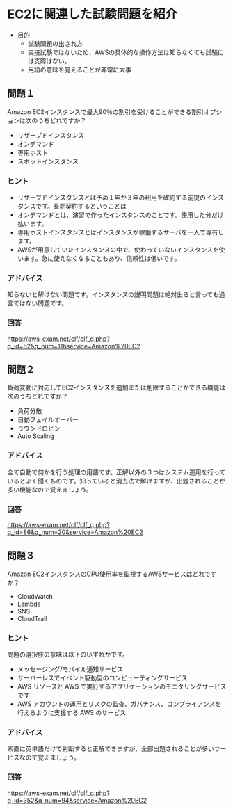 # EC2に関連した試験問題を紹介
- 目的
  - 試験問題の出され方
  - 実技試験ではないため、AWSの具体的な操作方法は知らなくても試験には支障はない。
  - 用語の意味を覚えることが非常に大事

## 問題１
Amazon EC2インスタンスで最大90％の割引を受けることができる割引オプションは次のうちどれですか？
- リザーブドインスタンス
- オンデマンド
- 専用ホスト
- スポットインスタンス

### ヒント
- リザーブドインスタンスとは予め１年か３年の利用を確約する前提のインスタンスです。長期契約するということは
- オンデマンドとは、演習で作ったインスタンスのことです。使用した分だけ払います。
- 専用ホストインスタンスとはインスタンスが稼働するサーバを一人で専有します。
- AWSが用意していたインスタンスの中で、使わっていないインスタンスを使います。急に使えなくなることもあり、信頼性は低いです。

### アドバイス
知らないと解けない問題です。インスタンスの説明問題は絶対出ると言っても過言ではない問題です。

### 回答
https://aws-exam.net/clf/clf_q.php?q_id=52&q_num=11&service=Amazon%20EC2

## 問題２
負荷変動に対応してEC2インスタンスを追加または削除することができる機能は次のうちどれですか？

- 負荷分散
- 自動フェイルオーバー
- ラウンドロビン
- Auto Scaling

### アドバイス
全て自動で何かを行う処理の用語です。正解以外の３つはシステム運用を行っているとよく聞くものです。知っていると消去法で解けますが、出題されることが多い機能なので覚えましょう。

### 回答
https://aws-exam.net/clf/clf_q.php?q_id=86&q_num=20&service=Amazon%20EC2

## 問題３
Amazon EC2インスタンスのCPU使用率を監視するAWSサービスはどれですか？

- CloudWatch
- Lambda
- SNS
- CloudTrail

### ヒント
問題の選択肢の意味は以下のいずれかです。
- メッセージング/モバイル通知サービス
- サーバーレスでイベント駆動型のコンピューティングサービス
- AWS リソースと AWS で実行するアプリケーションのモニタリングサービスです
- AWS アカウントの運用とリスクの監査、ガバナンス、コンプライアンスを行えるように支援する AWS のサービス

### アドバイス
素直に英単語だけで判断すると正解できますが、全部出題されることが多いサービスなので覚えましょう。

### 回答
https://aws-exam.net/clf/clf_q.php?q_id=352&q_num=94&service=Amazon%20EC2
